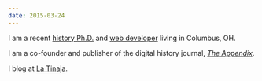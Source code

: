 ```yaml
---
date: 2015-03-24
---
```


I am a recent [history Ph.D.](http://tinaja.computer/2014/10/28/abstract-making-the-ocean.html) and [web developer](http://foamgarden.com) living in Columbus, OH.

I am a co-founder and publisher of the digital history journal, [_The Appendix_](http://theappendix.net).

I blog at [La Tinaja](http://tinaja.computer).